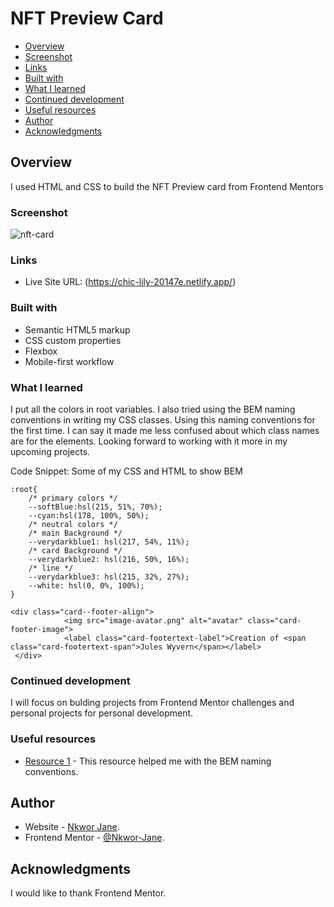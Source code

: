 # NFT Preview Card
- [Overview](#overview)
- [Screenshot](#screenshot)
- [Links](#links)
- [Built with](#built-with)
- [What I learned](#what-i-learned)
- [Continued development](#continued-development)
- [Useful resources](#useful-resources)
- [Author](#author)
- [Acknowledgments](#acknowledgments)



## Overview
I used HTML and CSS to build the NFT Preview card from Frontend Mentors

### Screenshot
![nft-card](https://user-images.githubusercontent.com/69125833/170151439-ae93c93a-ab71-4cc6-8efc-11a3a767aecc.png)



### Links

- Live Site URL: (https://chic-lily-20147e.netlify.app/)

### Built with

- Semantic HTML5 markup
- CSS custom properties
- Flexbox
- Mobile-first workflow


### What I learned

I put all the colors in root variables. I also tried using the BEM naming conventions in writing my CSS classes. Using this naming conventions for the first time. I can
say it made me less confused about which class names are for the elements. Looking forward to working with it more in my upcoming projects.

Code Snippet: Some of my CSS and HTML to show BEM

```
:root{
    /* primary colors */
    --softBlue:hsl(215, 51%, 70%);
    --cyan:hsl(178, 100%, 50%);
    /* neutral colors */
    /* main Background */
    --verydarkblue1: hsl(217, 54%, 11%); 
    /* card Background */
    --verydarkblue2: hsl(216, 50%, 16%);
    /* line */
    --verydarkblue3: hsl(215, 32%, 27%);
    --white: hsl(0, 0%, 100%);
}

<div class="card--footer-align">
            <img src="image-avatar.png" alt="avatar" class="card-footer-image">
            <label class="card-footertext-label">Creation of <span class="card-footertext-span">Jules Wyvern</span></label>
 </div>
```

### Continued development

I will focus on bulding projects from Frontend Mentor challenges and personal projects for personal development.

### Useful resources

- [Resource 1]([https://www.asmeurer.com/git-workflow/](https://cssguidelin.es/#bem-like-naming)) - This resource helped me with the BEM naming conventions.



## Author

- Website - [Nkwor Jane](https://chic-lily-20147e.netlify.app/).
- Frontend Mentor - [@Nkwor-Jane](https://www.frontendmentor.io/profile/@Nkwor-Jane).


## Acknowledgments
I would like to thank Frontend Mentor.
